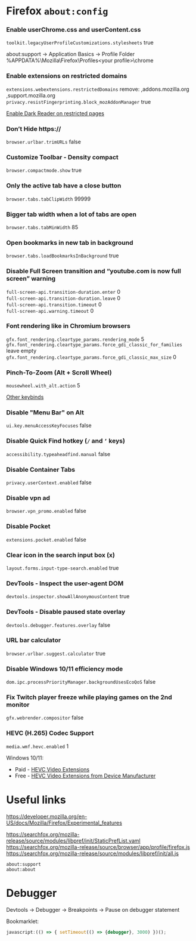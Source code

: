 # Firefox `about:config`

### Enable userChrome.css and userContent.css
`toolkit.legacyUserProfileCustomizations.stylesheets` true  

about:support → Application Basics → Profile Folder  
%APPDATA%\Mozilla\Firefox\Profiles\<your profile>\chrome

### Enable extensions on restricted domains
`extensions.webextensions.restrictedDomains` remove: ,addons.mozilla.org ,support.mozilla.org  
`privacy.resistFingerprinting.block_mozAddonManager` true  

[Enable Dark Reader on restricted pages](https://github.com/darkreader/darkreader#enable-dark-reader-on-restricted-pages-on-mozilla-firefox)

### Don’t Hide https://
`browser.urlbar.trimURLs` false

### Customize Toolbar - Density compact
`browser.compactmode.show` true

### Only the active tab have a close button
`browser.tabs.tabClipWidth` 99999

### Bigger tab width when a lot of tabs are open
`browser.tabs.tabMinWidth` 85

### Open bookmarks in new tab in background
`browser.tabs.loadBookmarksInBackground` true

### Disable Full Screen transition and “youtube.com is now full screen” warning
`full-screen-api.transition-duration.enter` 0  
`full-screen-api.transition-duration.leave` 0  
`full-screen-api.transition.timeout` 0  
`full-screen-api.warning.timeout` 0

### Font rendering like in Chromium browsers
`gfx.font_rendering.cleartype_params.rendering_mode` 5  
`gfx.font_rendering.cleartype_params.force_gdi_classic_for_families` leave empty  
`gfx.font_rendering.cleartype_params.force_gdi_classic_max_size` 0

### Pinch-To-Zoom (Alt + Scroll Wheel)
`mousewheel.with_alt.action` 5  

[Other keybinds](https://superuser.com/a/1735635)

### Disable "Menu Bar" on Alt
`ui.key.menuAccessKeyFocuses` false

### Disable Quick Find hotkey (`/` and `’` keys)
`accessibility.typeaheadfind.manual` false

### Disable Container Tabs
`privacy.userContext.enabled` false

### Disable vpn ad
`browser.vpn_promo.enabled` false

### Disable Pocket
`extensions.pocket.enabled` false

### Clear icon in the search input box (x)
`layout.forms.input-type-search.enabled` true

### DevTools - Inspect the user-agent DOM
`devtools.inspector.showAllAnonymousContent` true

### DevTools - Disable paused state overlay
`devtools.debugger.features.overlay` false

### URL bar calculator
`browser.urlbar.suggest.calculator`	true

### Disable Windows 10/11 efficiency mode
`dom.ipc.processPriorityManager.backgroundUsesEcoQoS` false

### Fix Twitch player freeze while playing games on the 2nd monitor
`gfx.webrender.compositor` false

### HEVC (H.265) Codec Support
`media.wmf.hevc.enabled` 1  

Windows 10/11:
- Paid - [HEVC Video Extensions](https://apps.microsoft.com/detail/9nmzlz57r3t7)
- Free - [HEVC Video Extensions from Device Manufacturer](https://www.codecguide.com/media_foundation_codecs.htm)
<!--
### Other
`media.navigator.video.default_fps` 60
`media.navigator.mediadatadecoder_vpx_enabled` true
-->
# Useful links
https://developer.mozilla.org/en-US/docs/Mozilla/Firefox/Experimental_features

https://searchfox.org/mozilla-release/source/modules/libpref/init/StaticPrefList.yaml  
https://searchfox.org/mozilla-release/source/browser/app/profile/firefox.js  
https://searchfox.org/mozilla-release/source/modules/libpref/init/all.js  

`about:support`  
`about:about`

# Debugger
Devtools → Debugger → Breakpoints → Pause on debugger statement

Bookmarklet:
```javascript
javascript:(() => { setTimeout(() => {debugger}, 3000) })();
```
